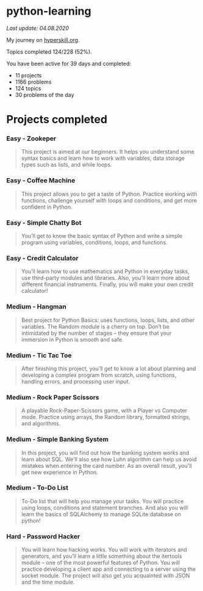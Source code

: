 # python-learning
_Last update: 04.08.2020_

My journey on [hyperskill.org](https://hyperskill.org/).

Topics completed 124/228 (52%).

You have been active for 39 days and completed:
- 11 projects
- 1166 problems
- 124 topics
- 30 problems of the day

# Projects completed

### Easy - Zookeper
>This project is aimed at our beginners. It helps you understand some syntax basics and learn how to work with variables, data storage types such as lists, and while loops.

### Easy - Coffee Machine
>This project allows you to get a taste of Python. Practice working with functions, challenge yourself with loops and conditions, and get more confident in Python.

### Easy - Simple Chatty Bot
>You’ll get to know the basic syntax of Python and write a simple program using variables, conditions, loops, and functions.

### Easy - Credit Calculator
>You’ll learn how to use mathematics and Python in everyday tasks, use third-party modules and libraries. Also, you’ll learn more about different financial instruments. Finally, you will make your own credit calculator!

### Medium - Hangman
>Best project for Python Basics: uses functions, loops, lists, and other variables. The Random module is a cherry on top. Don’t be intimidated by the number of stages – they ensure that your immersion in Python is smooth and safe.

### Medium - Tic Tac Toe
>After finishing this project, you'll get to know a lot about planning and developing a complex program from scratch, using functions, handling errors, and processing user input.

### Medium - Rock Paper Scissors
>A playable Rock-Paper-Scissors game, with a Player vs Computer mode. Practice using arrays, the Random library, formatted strings, and algorithms.

### Medium - Simple Banking System
>In this project, you will find out how the banking system works and learn about SQL. We'll also see how Luhn algorithm can help us avoid mistakes when entering the card number. As an overall result, you'll get new experience in Python.

### Medium - To-Do List
> To-Do list that will help you manage your tasks. You will practice using
> loops, conditions and statement branches. And also you will learn the basics
> of SQLAlchemy to manage SQLite database on python!

### Hard - Password Hacker
> You will learn how hacking works. You will work with iterators and
> generators, and you’ll learn a little something about the itertools module –
> one of the most powerful features of Python. You will practice developing a
> client app and connecting to a server using the socket module. The project
> will also get you acquainted with JSON and the time module.
